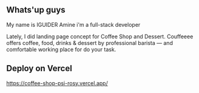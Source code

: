 ## Whats'up guys

My name is IGUIDER Amine i'm a full-stack developer

Lately, I did landing page concept for Coffee Shop and Dessert. Couffeeee offers coffee, food, drinks & dessert by professional barista — and comfortable working place for do your task.

## Deploy on Vercel

https://coffee-shop-psi-rosy.vercel.app/

<!-- npx create-next-app@latest --typescript ./ -->
<!-- https://react-icons.github.io/react-icons/icons?name=ai -->
<!-- https://dribbble.com/shots/16540313-Couffeeee-Coffee-Shop-and-Dessert/attachments/11560621?mode=media -->
